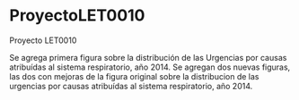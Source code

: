 # ProyectoLET0010
Proyecto LET0010

Se agrega primera figura sobre la distribución de las Urgencias por causas atribuídas al sistema respiratorio, año 2014.
Se agregan dos nuevas figuras, las dos con mejoras de la figura original sobre la distribucion de las urgencias por causas atribuídas al sistema respiratorio, año 2014.
